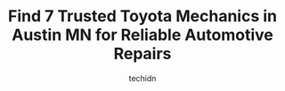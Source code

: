 ---
layout: ampstory
image: https://images.unsplash.com/photo-1622398703904-7ae5d55f8e1a?ixlib=rb-4.0.3&ixid=MnwxMjA3fDB8MHxwaG90by1wYWdlfHx8fGVufDB8fHx8&auto=format&fit=crop&w=640&h=853&q=80
author: techidn
featured: false
description: Looking for reliable and skilled Toyota Mechanic in Austin MN, USA? Your search ends here with the 7 best Toyota Mechanic in town. With their expertise and commitment to delivering exception
title: Find 7 Trusted Toyota Mechanics in Austin MN for Reliable Automotive Repairs
cover:
   title: Find 7 Trusted Toyota Mechanics in Austin MN for Reliable Automotive Repairs
   subtitle: Rickpate
   background: https://images.unsplash.com/photo-1622398703904-7ae5d55f8e1a?ixlib=rb-4.0.3&ixid=MnwxMjA3fDB8MHxwaG90by1wYWdlfHx8fGVufDB8fHx8&auto=format&fit=crop&w=640&h=853&q=80

pages: 
 - layout: thirds
   top: <h1>#1 Midtown Auto Clinic</h1>
   bottom: "<p>AMAZINGLY TALENTED MECHANICS! Peter the owner / mechanic is AWESOME! Knowledgeable, friendly and has INTEGRITY.  Hidden gem in Austin MN FOR  SURE. Call today ! Get your </p>"
   background: https://www.knot35.com/toplist/wp-content/uploads/2023/06/best-toyota-mechanic-1-in-austin-mn-1685841457.jpeg
   backgroundblur: true
 - layout: thirds
   top: <h1>#2 Firestone Complete Auto Care</h1>
   bottom: "<p>101 Main St N, Austin, MN 55912, United States</p>"
   background: https://www.knot35.com/toplist/wp-content/uploads/2023/06/best-toyota-mechanic-2-in-austin-mn-1685841457.png
   cta:
      link: https://www.knot35.com/toplist/find-7-trusted-toyota-mechanics-in-austin-mn-for-reliable-automotive-repairs/
      text: Find 7 Trusted Toyota Mechanics in Austin MN for Reliable Automotive Repairs
 - layout: thirds
   top: <h1>#3 Gappa Automotive</h1>
   bottom: "<p>501 1st Ave SW, Austin, MN 55912, United States</p>"
   background: https://www.knot35.com/toplist/wp-content/uploads/2023/06/best-toyota-mechanic-3-in-austin-mn-1685841458.jpeg
   cta:
      link: https://www.knot35.com/toplist/find-7-trusted-toyota-mechanics-in-austin-mn-for-reliable-automotive-repairs/
      text: Find 7 Trusted Toyota Mechanics in Austin MN for Reliable Automotive Repairs
 - layout: thirds
   top: <h1>#4 Kuehn Motor Company-Sales,Service,Rental</h1>
   bottom: "<p>1508 Main St N, Austin, MN 55912, United States</p>"
   background: https://images.unsplash.com/photo-1534312527009-56c7016453e6?ixlib=rb-4.0.3&ixid=MnwxMjA3fDB8MHxwaG90by1wYWdlfHx8fGVufDB8fHx8&auto=format&fit=crop&w=640&h=853&q=80
   cta:
      link: https://www.knot35.com/toplist/find-7-trusted-toyota-mechanics-in-austin-mn-for-reliable-automotive-repairs/
      text: Find 7 Trusted Toyota Mechanics in Austin MN for Reliable Automotive Repairs
 - layout: thirds
   top: <h1>#5 Collision Specialists Inc</h1>
   bottom: "<p>1410 21st Ave NW, Austin, MN 55912, United States</p>"
   background: https://images.unsplash.com/photo-1608411404720-c8f0417bcdba?ixlib=rb-4.0.3&ixid=MnwxMjA3fDB8MHxwaG90by1wYWdlfHx8fGVufDB8fHx8&auto=format&fit=crop&w=640&h=853&q=80
   cta:
      link: https://www.knot35.com/toplist/find-7-trusted-toyota-mechanics-in-austin-mn-for-reliable-automotive-repairs/
      text: Find 7 Trusted Toyota Mechanics in Austin MN for Reliable Automotive Repairs
 - layout: thirds
   top: <h1>#6 Wangen Automotive Inc.</h1>
   bottom: "<p>1009 8th Ave SE, Austin, MN 55912, United States</p>"
   background: https://images.unsplash.com/photo-1580610447943-1bfbef5efe07?ixlib=rb-4.0.3&ixid=MnwxMjA3fDB8MHxwaG90by1wYWdlfHx8fGVufDB8fHx8&auto=format&fit=crop&w=640&h=853&q=80
   cta:
      link: https://www.knot35.com/toplist/find-7-trusted-toyota-mechanics-in-austin-mn-for-reliable-automotive-repairs/
      text: Find 7 Trusted Toyota Mechanics in Austin MN for Reliable Automotive Repairs
 - layout: thirds
   top: <h1>#7 Complete Automotive Services</h1>
   bottom: "<p>103 21st St NE, Austin, MN 55912, United States</p>"
   background: https://images.unsplash.com/photo-1496096265110-f83ad7f96608?ixlib=rb-4.0.3&ixid=MnwxMjA3fDB8MHxwaG90by1wYWdlfHx8fGVufDB8fHx8&auto=format&fit=crop&w=640&h=853&q=80
   cta:
      link: https://www.knot35.com/toplist/find-7-trusted-toyota-mechanics-in-austin-mn-for-reliable-automotive-repairs/
      text: Find 7 Trusted Toyota Mechanics in Austin MN for Reliable Automotive Repairs
 - layout: thirds
   middle: Continue reading...
   background: https://images.unsplash.com/photo-1618556658017-fd9c732d1360?ixlib=rb-4.0.3&ixid=MnwxMjA3fDB8MHxwaG90by1wYWdlfHx8fGVufDB8fHx8&auto=format&fit=crop&w=640&h=853&q=80
   cta:
      link: https://www.knot35.com/toplist/find-7-trusted-toyota-mechanics-in-austin-mn-for-reliable-automotive-repairs/
      text: Find 7 Trusted Toyota Mechanics in Austin MN for Reliable Automotive Repairs
      
---